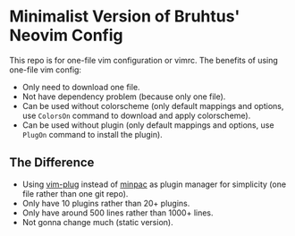# Minimalist Version of Bruhtus' Neovim Config

This repo is for one-file vim configuration or vimrc. The benefits of using one-file vim config:
- Only need to download one file.
- Not have dependency problem (because only one file).
- Can be used without colorscheme (only default mappings and options, use `ColorsOn` command to download and apply colorscheme).
- Can be used without plugin (only default mappings and options, use `PlugOn` command to install the plugin).

## The Difference

- Using [vim-plug](https://github.com/junegunn/vim-plug) instead of [minpac](https://github.com/k-takata/minpac) as plugin manager for simplicity (one file rather than one git repo).
- Only have 10 plugins rather than 20+ plugins.
- Only have around 500 lines rather than 1000+ lines.
- Not gonna change much (static version).
